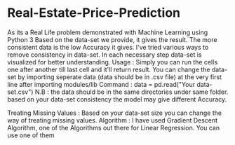 # Real-Estate-Price-Prediction
As its a Real Life problem demonstrated with Machine Learning using Python 3
Based on the data-set we provide, it gives the result. The more consistent data is the low Accuracy it gives. I've tried various ways to remove consistency in data-set.
In each necessary step data-set is visualized for better understanding.
Usage :
  Simply you can run the cells one after another till last cell and it'll return result.
   You can change the data-set by importing seperate data (data should be in .csv file)
at the very first line after importing modules/lib
  Command : data = pd.read("Your data-set.csv")
N.B : the data should be in the same directories under same folder.
based on your data-set consistency the model may give different Accuracy.

Treating Missing Values :
   Based on your data-set size you can change the way of treating missing values.
Algorithm :
  I have used Gradient Descent Algorithm, one of the Algorithms out there for Linear   Regression. You can use one of them
 
